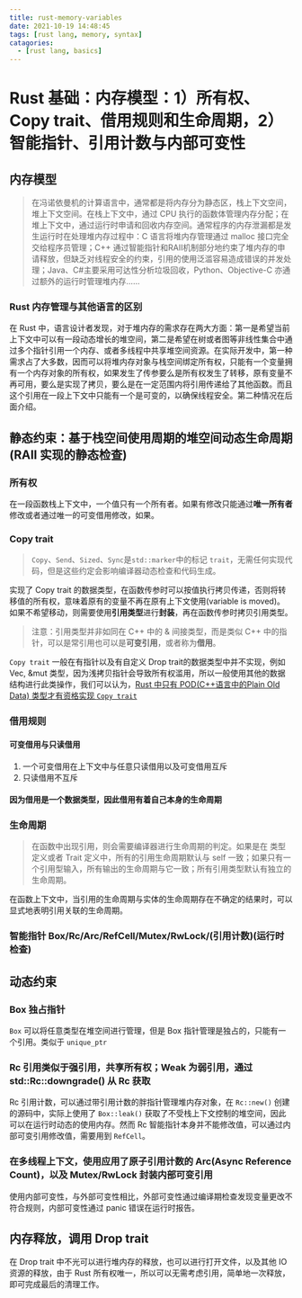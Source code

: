 ```yaml
---
title: rust-memory-variables
date: 2021-10-19 14:48:45
tags: [rust lang, memory, syntax]
catagories: 
  - [rust lang, basics]
---
```


# Rust 基础：内存模型：1）所有权、Copy trait、借用规则和生命周期，2）智能指针、引用计数与内部可变性

## 内存模型

> 在冯诺依曼机的计算语言中，通常都是将内存分为静态区，栈上下文空间，堆上下文空间。在栈上下文中，通过 CPU 执行的函数体管理内存分配；在堆上下文中，通过运行时申请和回收内存空间。通常程序的内存泄漏都是发生运行时在处理堆内存过程中：C 语言将堆内存管理通过 malloc 接口完全交给程序员管理；C++ 通过智能指针和RAII机制部分地约束了堆内存的申请释放，但缺乏对线程安全的约束，引用的使用泛滥容易造成错误的并发处理；Java、C#主要采用可达性分析垃圾回收，Python、Objective-C 亦通过额外的运行时管理堆内存……

### Rust 内存管理与其他语言的区别

在 Rust 中，语言设计者发现，对于堆内存的需求存在两大方面：第一是希望当前上下文中可以有一段动态增长的堆空间，第二是希望在树或者图等非线性集合中通过多个指针引用一个内存、或者多线程中共享堆空间资源。在实际开发中，第一种需求占了大多数，因而可以将堆内存对象与栈空间绑定所有权，只能有一个变量拥有一个内存对象的所有权，如果发生了传参要么是所有权发生了转移，原有变量不再可用，要么是实现了拷贝，要么是在一定范围内将引用传递给了其他函数。而且这个引用在一段上下文中只能有一个是可变的，以确保线程安全。第二种情况在后面介绍。

## 静态约束：基于栈空间使用周期的堆空间动态生命周期(RAII 实现的静态检查)

### 所有权

在一段函数栈上下文中，一个值只有一个所有者。如果有修改只能通过**唯一所有者**修改或者通过唯一的可变借用修改，如果。

### Copy trait

> `Copy`、`Send`、`Sized`、`Sync`是`std::marker`中的标记 `trait`，无需任何实现代码，但是这些约定会影响编译器动态检查和代码生成。

实现了 Copy trait 的数据类型，在函数传参时可以按值执行拷贝传递，否则将转移值的所有权，意味着原有的变量不再在原有上下文使用(variable is moved)。如果不希望移动，则需要使用**引用类型**进行**封装**，再在函数传参时拷贝引用类型。

> 注意：引用类型并非如同在 C++ 中的 & 间接类型，而是类似 C++ 中的指针，可以是常引用也可以是**可变引用**，或者称为**借用**。

`Copy trait` 一般在有指针以及有自定义 Drop trait的数据类型中并不实现，例如 Vec, &mut 类型，因为浅拷贝指针会导致所有权滥用，所以一般使用其他的数据结构进行此类操作，我们可以认为，[Rust 中只有 POD(C++语言中的Plain Old Data) 类型才有资格实现 `Copy trait`](https://zhuanlan.zhihu.com/p/21730929)

### 借用规则

#### 可变借用与只读借用

1. 一个可变借用在上下文中与任意只读借用以及可变借用互斥
2. 只读借用不互斥

#### 因为借用是一个数据类型，因此借用有着自己本身的生命周期

### 生命周期

> 在函数中出现引用，则会需要编译器进行生命周期的判定。如果是在 类型定义或者 Trait 定义中，所有的引用生命周期默认与 self 一致；如果只有一个引用型输入，所有输出的生命周期与它一致；所有引用类型默认有独立的生命周期。

在函数上下文中，当引用的生命周期与实体的生命周期存在不确定的结果时，可以显式地表明引用关联的生命周期。

### 智能指针 Box/Rc/Arc/RefCell/Mutex/RwLock/(引用计数)(运行时检查)

## 动态约束

### Box 独占指针

`Box` 可以将任意类型在堆空间进行管理，但是 Box 指针管理是独占的，只能有一个引用。类似于 `unique_ptr`

### Rc 引用类似于强引用，共享所有权；Weak 为弱引用，通过 std::Rc::downgrade() 从 Rc 获取

Rc 引用计数，可以通过带引用计数的胖指针管理堆内存对象，在 `Rc::new()` 创建的源码中，实际上使用了 `Box::leak()` 获取了不受栈上下文控制的堆空间，因此可以在运行时动态的使用内存。然而 Rc 智能指针本身并不能修改值，可以通过内部可变引用修改值，需要用到 `RefCell`。

### 在多线程上下文，使用应用了原子引用计数的 Arc(Async Reference Count)，以及 Mutex/RwLock 封装内部可变引用

使用内部可变性，与外部可变性相比，外部可变性通过编译期检查发现变量更改不符合规则，内部可变性通过 panic 错误在运行时报告。

## 内存释放，调用 Drop trait

在 Drop trait 中不光可以进行堆内存的释放，也可以进行打开文件，以及其他 IO 资源的释放，由于 Rust 所有权唯一，所以可以无需考虑引用，简单地一次释放，即可完成最后的清理工作。